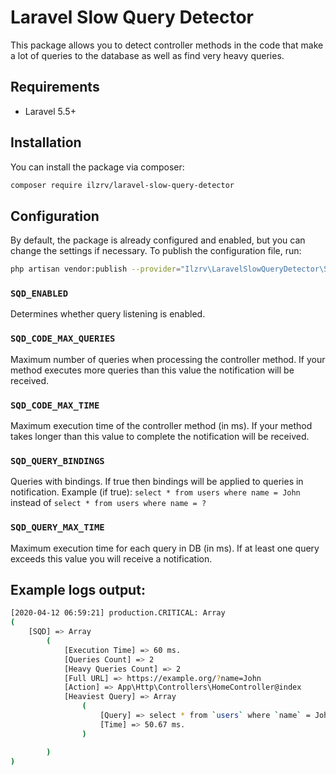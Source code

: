 # Laravel Slow Query Detector
This package allows you to detect controller methods in the code that make a lot of queries to the database as well as find very heavy queries.

## Requirements
 * Laravel 5.5+
 
## Installation
You can install the package via composer:
```bash
composer require ilzrv/laravel-slow-query-detector
```

## Configuration
By default, the package is already configured and enabled, but you can change the settings if necessary.
To publish the configuration file, run:
```bash
php artisan vendor:publish --provider="Ilzrv\LaravelSlowQueryDetector\ServiceProvider"
```

### `SQD_ENABLED`
Determines whether query listening is enabled.

### `SQD_CODE_MAX_QUERIES`
Maximum number of queries when processing the controller method.
If your method executes more queries than this value the notification will be received.

### `SQD_CODE_MAX_TIME`
Maximum execution time of the controller method (in ms).
If your method takes longer than this value to complete the notification will be received.

### `SQD_QUERY_BINDINGS`
Queries with bindings.
If true then bindings will be applied to queries in notification.
Example (if true): `select * from users where name = John` instead of `select * from users where name = ?`

### `SQD_QUERY_MAX_TIME`
Maximum execution time for each query in DB (in ms).
If at least one query exceeds this value
you will receive a notification.

## Example logs output:
```bash
[2020-04-12 06:59:21] production.CRITICAL: Array
(
    [SQD] => Array
        (
            [Execution Time] => 60 ms.
            [Queries Count] => 2
            [Heavy Queries Count] => 2
            [Full URL] => https://example.org/?name=John
            [Action] => App\Http\Controllers\HomeController@index
            [Heaviest Query] => Array
                (
                    [Query] => select * from `users` where `name` = John
                    [Time] => 50.67 ms.
                )

        )
)
```
